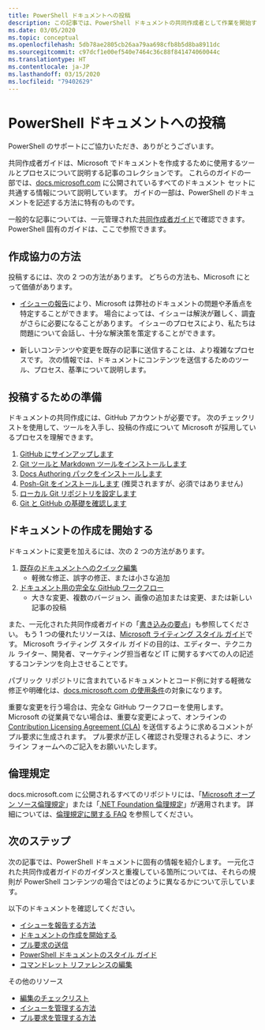 ```yaml
---
title: PowerShell ドキュメントへの投稿
description: この記事では、PowerShell ドキュメントの共同作成者として作業を開始する方法の概要を説明します。
ms.date: 03/05/2020
ms.topic: conceptual
ms.openlocfilehash: 5db78ae2805cb26aa79aa698cfb8b5d8ba8911dc
ms.sourcegitcommit: c97dcf1e00ef540e7464c36c88f841474060044c
ms.translationtype: HT
ms.contentlocale: ja-JP
ms.lasthandoff: 03/15/2020
ms.locfileid: "79402629"
---
```

# <a name="contributing-to-powershell-documentation"></a>PowerShell ドキュメントへの投稿

PowerShell のサポートにご協力いただき、ありがとうございます。

共同作成者ガイドは、Microsoft でドキュメントを作成するために使用するツールとプロセスについて説明する記事のコレクションです。 これらのガイドの一部では、[docs.microsoft.com][docs] に公開されているすべてのドキュメント セットに共通する情報について説明しています。 ガイドの一部は、PowerShell のドキュメントを記述する方法に特有のものです。

一般的な記事については、一元管理された[共同作成者ガイド][contribute]で確認できます。 PowerShell 固有のガイドは、ここで参照できます。

## <a name="ways-to-contribute"></a>作成協力の方法

投稿するには、次の 2 つの方法があります。 どちらの方法も、Microsoft にとって価値があります。

- [イシューの報告][file-an-issue]により、Microsoft は弊社のドキュメントの問題や矛盾点を特定することができます。 場合によっては、イシューは解決が難しく、調査がさらに必要になることがあります。 イシューのプロセスにより、私たちは問題について会話し、十分な解決策を策定することができます。

- 新しいコンテンツや変更を既存の記事に送信することは、より複雑なプロセスです。 次の情報では、ドキュメントにコンテンツを送信するためのツール、プロセス、基準について説明します。

## <a name="prepare-to-make-a-contribution"></a>投稿するための準備

ドキュメントの共同作成には、GitHub アカウントが必要です。 次のチェックリストを使用して、ツールを入手し、投稿の作成について Microsoft が採用しているプロセスを理解できます。

1. [GitHub にサインアップします](/contribute/get-started-setup-github)
1. [Git ツールと Markdown ツールをインストールします](/contribute/get-started-setup-tools)
1. [Docs Authoring パックをインストールします](/contribute/how-to-write-docs-auth-pack)
1. [Posh-Git をインストールします][posh-git] (推奨されますが、必須ではありません)
1. [ローカル Git リポジトリを設定します](/contribute/get-started-setup-local)
1. [Git と GitHub の基礎を確認します](/contribute/git-github-fundamentals)

## <a name="get-started-writing-docs"></a>ドキュメントの作成を開始する

ドキュメントに変更を加えるには、次の 2 つの方法があります。

1. [既存のドキュメントへのクイック編集](/contribute/#quick-edits-to-existing-documents)
   - 軽微な修正、誤字の修正、または小さな追加
1. [ドキュメント用の完全な GitHub ワークフロー](/contribute/how-to-write-workflows-major)
   - 大きな変更、複数のバージョン、画像の追加または変更、または新しい記事の投稿

また、一元化された共同作成者ガイドの「[書き込みの要点](/contribute/style-quick-start)」も参照してください。 もう 1 つの優れたリソースは、[Microsoft ライティング スタイル ガイド][style-guide]です。 Microsoft ライティング スタイル ガイドの目的は、エディター、テクニカル ライター、開発者、マーケティング担当者など IT に関するすべての人の記述するコンテンツを向上させることです。

パブリック リポジトリに含まれているドキュメントとコード例に対する軽微な修正や明確化は、[docs.microsoft.com の使用条件][terms-of-use]の対象になります。

重要な変更を行う場合は、完全な GitHub ワークフローを使用します。 Microsoft の従業員でない場合は、重要な変更によって、オンラインの [Contribution Licensing Agreement (CLA)][cla] を送信するように求めるコメントがプル要求に生成されます。 プル要求が正しく確認され受理されるように、オンライン フォームへのご記入をお願いいたします。

## <a name="code-of-conduct"></a>倫理規定

docs.microsoft.com に公開されるすべてのリポジトリには、「[Microsoft オープン ソース倫理規定](https://opensource.microsoft.com/codeofconduct/)」または「[.NET Foundation 倫理規定](https://dotnetfoundation.org/code-of-conduct)」が適用されます。 詳細については、[倫理規定に関する FAQ](https://opensource.microsoft.com/codeofconduct/faq/) を参照してください。

## <a name="next-steps"></a>次のステップ

次の記事では、PowerShell ドキュメントに固有の情報を紹介します。 一元化された共同作成者ガイドのガイダンスと重複している箇所については、それらの規則が PowerShell コンテンツの場合ではどのように異なるかについて示しています。

以下のドキュメントを確認してください。

- [イシューを報告する方法](file-an-issue.md)
- [ドキュメントの作成を開始する](get-started-writing.md)
- [プル要求の送信](pull-requests.md)
- [PowerShell ドキュメントのスタイル ガイド](powershell-style-guide.md)
- [コマンドレット リファレンスの編集](editing-cmdlet-ref.md)

その他のリソース

- [編集のチェックリスト](editorial-checklist.md)
- [イシューを管理する方法](managing-issues.md)
- [プル要求を管理する方法](managing-pull-requests.md)

<!--link refs-->
[cla]: https://cla.microsoft.com/
[contribute]: /contribute/
[docs]: https://docs.microsoft.com/
[file-an-issue]: file-an-issue.md
[posh-git]: https://www.powershellgallery.com/packages/posh-git
[psdocs]: https://docs.microsoft.com/powershell
[style-guide]: https://docs.microsoft.com/style-guide/welcome/
[terms-of-use]: https://docs.microsoft.com/legal/termsofuse